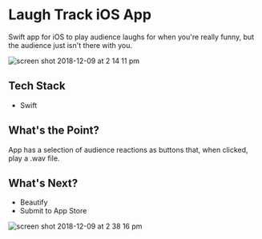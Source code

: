 # Laugh Track iOS App
Swift app for iOS to play audience laughs for when you're really funny, but the audience just isn't there with you.

![screen shot 2018-12-09 at 2 14 11 pm](https://user-images.githubusercontent.com/21090906/49702434-a034b680-fbbd-11e8-9b3e-2c22b4f6b587.png)

## Tech Stack
- Swift

## What's the Point?
App has a selection of audience reactions as buttons that, when clicked, play a .wav file.

## What's Next?
- Beautify
- Submit to App Store

![screen shot 2018-12-09 at 2 38 16 pm](https://user-images.githubusercontent.com/21090906/49702646-19350d80-fbc0-11e8-8165-bebdfe1804dc.png)

